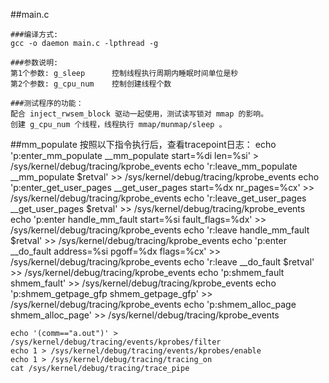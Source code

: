 ##main.c

	###编译方式:
	gcc -o daemon main.c -lpthread -g
	
	###参数说明: 
	第1个参数: g_sleep      控制线程执行周期内睡眠时间单位是秒
	第2个参数: g_cpu_num    控制创建线程个数

	###测试程序的功能：
	配合 inject_rwsem_block 驱动一起使用，测试读写锁对 mmap 的影响。
	创建 g_cpu_num 个线程，线程执行 mmap/munmap/sleep 。

##mm_populate
        按照以下指令执行后，查看tracepoint日志：
	echo 'p:enter_mm_populate __mm_populate start=%di len=%si' > /sys/kernel/debug/tracing/kprobe_events
	echo 'r:leave_mm_populate __mm_populate $retval' >> /sys/kernel/debug/tracing/kprobe_events
	echo 'p:enter_get_user_pages __get_user_pages start=%dx nr_pages=%cx' >> /sys/kernel/debug/tracing/kprobe_events
	echo 'r:leave_get_user_pages __get_user_pages $retval' >> /sys/kernel/debug/tracing/kprobe_events
	echo 'p:enter handle_mm_fault start=%si fault_flags=%dx' >> /sys/kernel/debug/tracing/kprobe_events
	echo 'r:leave handle_mm_fault $retval' >> /sys/kernel/debug/tracing/kprobe_events
	echo 'p:enter __do_fault address=%si pgoff=%dx flags=%cx' >> /sys/kernel/debug/tracing/kprobe_events
	echo 'r:leave __do_fault $retval' >> /sys/kernel/debug/tracing/kprobe_events
	echo 'p:shmem_fault shmem_fault' >> /sys/kernel/debug/tracing/kprobe_events
	echo 'p:shmem_getpage_gfp shmem_getpage_gfp' >> /sys/kernel/debug/tracing/kprobe_events
	echo 'p:shmem_alloc_page shmem_alloc_page' >> /sys/kernel/debug/tracing/kprobe_events

	echo '(comm=="a.out")' > /sys/kernel/debug/tracing/events/kprobes/filter
	echo 1 > /sys/kernel/debug/tracing/events/kprobes/enable
	echo 1 > /sys/kernel/debug/tracing/tracing_on
	cat /sys/kernel/debug/tracing/trace_pipe
